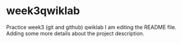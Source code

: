 # week3qwiklab
Practice week3 (git and github) qwiklab
I am editing the README file. Adding some more details about the project description.
